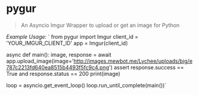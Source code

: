 # pygur

> An Asyncio Imgur Wrapper to upload or get an image for Python


*Example Usage:*
`
from pygur import Imgur
client_id = 'YOUR_IMGUR_CLIENT_ID'
app = Imgur(client_id)

async def main():
    image, response = await app.upload_image(image='http://images.mewbot.me/Lychee/uploads/big/e787c2213fd640ea8515b4493f5fc9c4.png')
    assert response.success == True and response.status == 200
    print(image)

loop = asyncio.get_event_loop()
loop.run_until_complete(main())`
